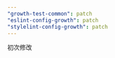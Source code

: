 ```yaml
---
"growth-test-common": patch
"eslint-config-growth": patch
"stylelint-config-growth": patch
---
```


初次修改
